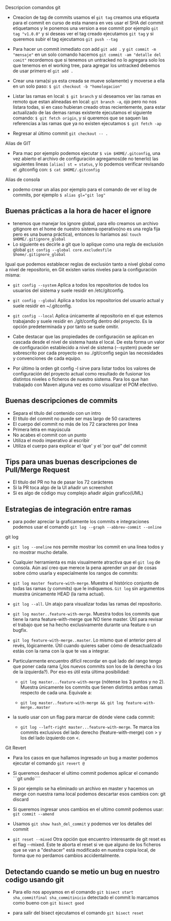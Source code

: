 Descripcion comandos git
- Creacion de tag de commits usamos el ```git tag``` creamos una etiqueta para el commit en curso de esta manera en ves usar el SHA del commit etiquetamos y le ponemos una version a ese commit por ejemplo ```git tag "v1.0.0"``` y si deseas ver el tag creado ejecutamos ```git tag``` y si queremos subir el tag ejecutamos ```git push --tag```
- Para hacer un commit inmediato con add ```git add .``` y  ```git commit -m "mensaje"``` en un solo comando hacemos ```git commit -am "detalle del comit"```  recordemos que si tenemos un untracked no lo agregara solo los que tenemos en el working tree, para agregar los untracked debemos de usar primero el ```git add .```
- Crear una rama(si ya esta creada se mueve solamente) y moverse a ella en un solo paso: ```$ git checkout -b "homologacion"```

- Listar las ramas en local: ```$ git branch``` y si deseamos ver las ramas en remoto que estan alineadas en local: ```git branch -a```, ojo pero no nos listara todas, si en caso hubieran creado otras recientemente, para estar actualizado de las demas ramas existente ejecutamos el siguiente comando: ```$ git fetch origin```,  y si queremos que se saquen las referencias a las ramas que ya no existen ejecutamos ```$ git fetch -ap```

- Regresar al último commit ```git checkout -- .```

Alias de GIT
- Para mac por ejemplo podemos ejecutar ```$ vim $HOME/.gitconfig```, una vez abierto el archivo de configuración agregamos(de no tenerlo) las siguientes lineas ```[alias] st = status```, y lo podemos verificar revisando el .gitconfig con: ```$ cat $HOME/.gitconfig```

Alias de consola
- podemo crear un alias por ejemplo para el comando de ver el log de commits, por ejemplo ```$ alias gl="git log"```


## Buenas prácticas a la hora de hacer el ignore

- tenemos que manejar los ignore global, para ello creamos un archivo gitignore en el home de nuestro sistema operativo(no es una regla fija pero es una buena práctica), entonces lo haríamos así: ```touch $HOME/.gitignore_global``` 
- Lo siguiente es decirle a git que lo aplique como una regla de exclusión global ```git config --global core.excludesfile $home/.gitignore_global```

Igual que podemos establecer reglas de exclusión tanto a nivel global como a nivel de repositorio, en Git existen varios niveles para la configuración misma:

- ```git config --system``` Aplica a todos los repositorios de todos los usuarios del sistema y suele residir en /etc/gitconfig.
- ```git config --global``` Aplica a todos los repositorios del usuario actual y suele residir en ~/.gitconfig.
- ```git config --local``` Aplica únicamente al repositorio en el que estemos trabajando y suele residir en ./git/config dentro del proyecto. Es la opción predeterminada y por tanto se suele omitir.

- Cabe destacar que las propiedades de configuración se aplican en cascada desde el nivel de sistema hasta el local. De esta forma un valor de configuración establecido a nivel de sistema (--system) puede ser sobrescrito por cada proyecto en su ./git/config según las necesidades y convenciones de cada equipo.

- Por último la orden git config -l sirve para listar todos los valores de configuración del proyecto actual como resultado de fusionar los distintos niveles o ficheros de nuestro sistema. Para los que han trabajado con Maven alguna vez es como visualizar el POM efectivo.

## Buenas descripciones de commits

- Separa el título del contenido con un intro
- El título del commit no puede ser mas largo de 50 caracteres
- El cuerpo del commit no más de los 72 caracteres por linea
- Primera letra en mayúscula
- No acabes el commit con un punto
- Utiliza el modo imperativo al escribir
- Utiliza el cuerpo para explicar el 'que' y el 'por qué" del commit

## Tips para unas buenas descripciones de Pull/Merge Request

- El titulo del PR no ha de pasar los 72 carácteres
- Si la PR toca algo de la UI añadir un screenshot
- Si es algo de código muy complejo añadir algún grafico(UML)

## Estrategias de integración  entre ramas

- para poder apreciar la graficamente los commits e integraciones podemos usar el comando ```git log --graph --abbrev-commit --online```

git log

- ```git log --oneline``` nos permite mostrar los commit en una linea todos y no mostrar mucho detalle.

- Cualquier herramienta es más visualmente atractiva que el ```git log``` de consola. Aún así creo que merece la pena aprender un par de cosas sobre cómo usarla y especialmente los rangos de commits:

- ```git log master feature-with-merge```. Muestra el histórico conjunto de todas las ramas (y commits) que le indiquemos. ```Git log``` sin argumentos muestra únicamente HEAD (la rama actual).

- ```git log --all```. Un atajo para visualizar todas las ramas del repositorio.

- ```git log master..feature-with-merge```. Muestra todos los commits que tiene la rama feature-with-merge que NO tiene master. Útil para revisar el trabajo que se ha hecho exclusivamente durante una feature o un bugfix.

- ```git log feature-with-merge..master```. Lo mismo que el anterior pero al revés, lógicamente. Útil cuando quieres saber cómo de desactualizado estás con la rama con la que te vas a integrar.

- Particularmente encuentro difícil recordar en qué lado del rango tengo que poner cada rama (¿los nuevos commits son los de la derecha o los de la izquierda?). Por eso es útil esta última posibilidad:

    - ```git log master...feature-with-merge``` (nótense los 3 puntos y no 2). Muestra únicamente los commits que tienen distintos ambas ramas respecto de cada una. Equivale a:

    - ```git log master..feature-with-merge && git log feature-with-merge..master```

- la suelo usar con un flag para marcar de dónde viene cada commit:

    - ```git log --left-right master...feature-with-merge```. Te marca los commits exclusivos del lado derecho (feature-with-merge) con > y los del lado izquierdo con <.

Git Revert

- Para los casos en que hallamos ingresado un bug a master podemos ejecutar el comando ```git revert @```

- Si queremos deshacer el ultimo commit podemos aplicar el comando ```git undo````

- Si por ejemplo se ha eliminado un archivo en master y hacemos un merge con nuestra rama local podemos descartar esos cambios con: git discard

- Si queremos ingresar unos cambios en el ultimo commit podemos usar: ```git commit --amend```

- Usamos ```git show hash_del_commit``` y podemos ver los detalles del commit

- ```git reset --mixed``` Otra opción que encuentro interesante de git reset es el flag --mixed. Este te aborta el reset si ve que alguno de los ficheros que se van a "deshacer" está modificado en nuestra copia local, de forma que no perdamos cambios accidentalmente.

## Detectando cuando se metio un bug en nuestro codigo usando git

- Para ello nos apoyamos en el comando ```git bisect start sha_commitfinal sha_commitinicio``` detectado el commit lo marcamos como bueno con ```git bisect good```

- para salir del bisect ejecutamos el comando ```git bisect reset```

